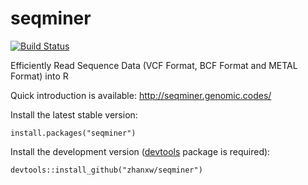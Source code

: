 seqminer
========

[![Build Status](https://travis-ci.org/zhanxw/seqminer.svg?branch=master)](https://travis-ci.org/zhanxw/seqminer)

Efficiently Read Sequence Data (VCF Format, BCF Format and METAL Format) into R

Quick introduction is available: http://seqminer.genomic.codes/

Install the latest stable version:

    install.packages("seqminer")

Install the development version ([devtools](https://github.com/hadley/devtools) package is required):

    devtools::install_github("zhanxw/seqminer")
